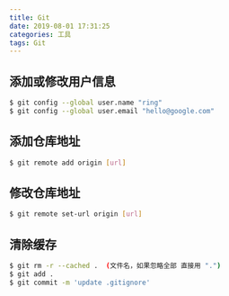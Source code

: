 ```yaml
---
title: Git
date: 2019-08-01 17:31:25
categories: 工具
tags: Git
---
```


## 添加或修改用户信息

``` bash
$ git config --global user.name "ring"
$ git config --global user.email "hello@google.com"
```

## 添加仓库地址

``` bash
$ git remote add origin [url]
```

## 修改仓库地址

``` bash
$ git remote set-url origin [url]
```

## 清除缓存

``` bash
$ git rm -r --cached .  (文件名，如果忽略全部 直接用 ".")
$ git add .
$ git commit -m 'update .gitignore'
```
